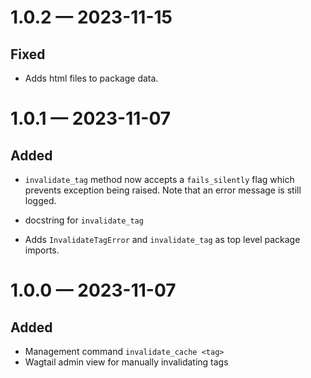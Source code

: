 
<a id='changelog-1.0.2'></a>
# 1.0.2 — 2023-11-15

## Fixed

- Adds html files to package data.

<a id='changelog-1.0.1'></a>
# 1.0.1 — 2023-11-07

## Added

- `invalidate_tag` method now accepts a `fails_silently` flag which prevents exception being raised. Note that an error message is still logged.
- docstring for `invalidate_tag`

- Adds `InvalidateTagError` and `invalidate_tag` as top level package imports.

<a id='changelog-1.0.0'></a>
# 1.0.0 — 2023-11-07

## Added

- Management command `invalidate_cache <tag>`
- Wagtail admin view for manually invalidating tags
